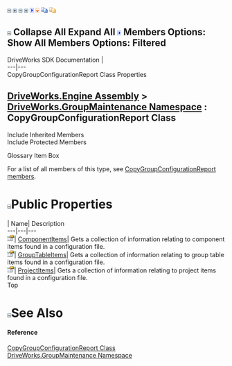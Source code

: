 ![](dotnetimages/collapse.gif) ![](dotnetimages/expand.gif) ![](dotnetimages/collapse.gif) ![](dotnetimages/expand.gif) ![](dotnetimages/drpdown.gif) ![](dotnetimages/drpdown_orange.gif) ![](dotnetimages/copycode.gif) ![](dotnetimages/copycodeHighlight.gif)

![](dotnetimages/collapse.gif) Collapse All Expand All ![](dotnetimages/drpdown.gif) Members Options: Show All  Members Options: Filtered   
---  
DriveWorks SDK Documentation  |   
---|---  
CopyGroupConfigurationReport Class Properties   
  
[DriveWorks.Engine Assembly](topic2156.md) > [DriveWorks.GroupMaintenance Namespace](topic9628.md) : CopyGroupConfigurationReport Class  
---  
  
Include Inherited Members    
Include Protected Members    


Glossary Item Box

For a list of all members of this type, see [CopyGroupConfigurationReport members](topic9710.md).

# ![](dotnetimages/collapse.gif)Public Properties

| Name| Description  
---|---|---  
![Public Property](dotnetimages/publicProperty.gif)| [ComponentItems](topic9716.md)| Gets a collection of information relating to component items found in a configuration file.   
![Public Property](dotnetimages/publicProperty.gif)| [GroupTableItems](topic9717.md)| Gets a collection of information relating to group table items found in a configuration file.   
![Public Property](dotnetimages/publicProperty.gif)| [ProjectItems](topic9718.md)| Gets a collection of information relating to project items found in a configuration file.   
Top

# ![](dotnetimages/collapse.gif)See Also

#### Reference

[CopyGroupConfigurationReport Class](topic9709.md)   
[DriveWorks.GroupMaintenance Namespace](topic9628.md)


